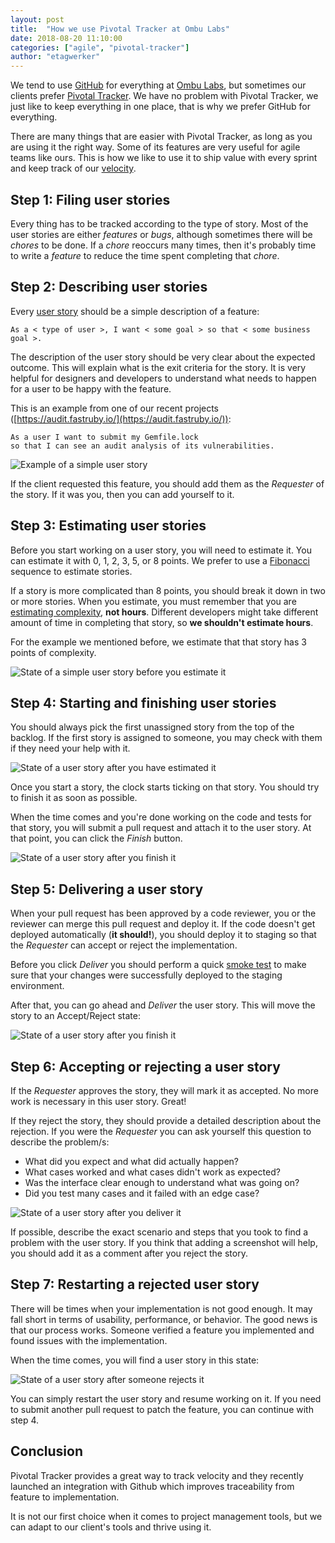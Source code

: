 ```yaml
---
layout: post
title:  "How we use Pivotal Tracker at Ombu Labs"
date: 2018-08-20 11:10:00
categories: ["agile", "pivotal-tracker"]
author: "etagwerker"
---
```


We tend to use [GitHub](https://github.com) for everything at [Ombu Labs](https://www.ombulabs.com), but sometimes our clients
prefer [Pivotal Tracker](https://www.pivotaltracker.com). We have no problem
with Pivotal Tracker, we just like to keep everything in one place, that is why
we prefer GitHub for everything.

There are many things that are easier with Pivotal Tracker, as long as you are
using it the right way. Some of its features are very useful for agile teams like
ours. This is how we like to use it to ship value with every sprint and keep
track of our [velocity](http://wiki.c2.com/?ProjectVelocity).

<!--more-->

## Step 1: Filing user stories

Every thing has to be tracked according to the type of story. Most of the user
stories are either *features* or *bugs*, although sometimes there will be *chores* to be
done. If a *chore* reoccurs many times, then it's probably time to write a *feature*
to reduce the time spent completing that *chore*.

## Step 2: Describing user stories

Every [user story](https://www.mountaingoatsoftware.com/agile/user-stories) should
be a simple description of a feature:

```
As a < type of user >, I want < some goal > so that < some business goal >.
```

The description of the user story should be very clear about the expected outcome.
This will explain what is the exit criteria for the story. It is very helpful
for designers and developers to understand what needs to happen for a user to
be happy with the feature.

This is an example from one of our recent projects ([https://audit.fastruby.io/](https://audit.fastruby.io/)):

```
As a user I want to submit my Gemfile.lock
so that I can see an audit analysis of its vulnerabilities.
```

<img src="/blog/assets/images/user-story-audit-fastruby-io.png" alt="Example of a simple user story" class="medium-img">

If the client requested this feature, you should add them as the *Requester* of
the story. If it was you, then you can add yourself to it.

## Step 3: Estimating user stories

Before you start working on a user story, you will need to estimate it. You
can estimate it with 0, 1, 2, 3, 5, or 8 points. We prefer to use a [Fibonacci](https://en.wikipedia.org/wiki/Fibonacci_number)
sequence to estimate stories.

If a story is more complicated than 8 points, you should break it down in two or
more stories. When you estimate, you must remember that you are [estimating
complexity](https://rubygarage.org/blog/3-reasons-to-estimate-with-story-points),
**not hours**. Different developers might take different amount of time
in completing that story, so **we shouldn't estimate hours**.

For the example we mentioned before, we estimate that that story has 3 points of
complexity.

<img src="/blog/assets/images/user-story-estimation-fibonacci.png" alt="State of a simple user story before you estimate it" class="medium-img">

## Step 4: Starting and finishing user stories

You should always pick the first unassigned story from the top of the backlog.
If the first story is assigned to someone, you may check with them if they need
your help with it.

<img src="/blog/assets/images/user-story-start.png" alt="State of a user story after you have estimated it" class="medium-img">

Once you start a story, the clock starts ticking on that story. You should try
to finish it as soon as possible.

When the time comes and you're done working on the code and tests for that story,
you will submit a pull request and attach it to the user story. At that point,
you can click the *Finish* button.

<img src="/blog/assets/images/user-story-deliver.png" alt="State of a user story after you finish it" class="medium-img">

## Step 5: Delivering a user story

When your pull request has been approved by a code reviewer, you or the reviewer
can merge this pull request and deploy it. If the code doesn't get deployed
automatically (**it should!**), you should deploy it to staging so that the
*Requester* can accept or reject the implementation.

Before you click *Deliver* you should perform a quick [smoke test](http://wiki.c2.com/?SmokeTest) to make sure
that your changes were successfully deployed to the staging environment.

After that, you can go ahead and *Deliver* the user story. This will move the
story to an Accept/Reject state:

<img src="/blog/assets/images/user-story-accept-reject.png" alt="State of a user story after you finish it" class="medium-img">

## Step 6: Accepting or rejecting a user story

If the *Requester* approves the story, they will mark it as accepted. No more
work is necessary in this user story. Great!

If they reject the story, they should provide a detailed description about the
rejection. If you were the *Requester* you can ask yourself this question to
describe the problem/s:

- What did you expect and what did actually happen?
- What cases worked and what cases didn't work as expected?
- Was the interface clear enough to understand what was going on?
- Did you test many cases and it failed with an edge case?

<img src="/blog/assets/images/user-story-rejecting-story.png" alt="State of a user story after you deliver it" class="medium-img">

If possible, describe the exact scenario and steps that you took to find a
problem with the user story. If you think that adding a screenshot will help,
you should add it as a comment after you reject the story.

## Step 7: Restarting a rejected user story

There will be times when your implementation is not good enough. It may fall
short in terms of usability, performance, or behavior. The good news is that
our process works. Someone verified a feature you implemented and found issues
with the implementation.

When the time comes, you will find a user story in this state:

<img src="/blog/assets/images/user-story-restart.png" alt="State of a user story after someone rejects it" class="medium-img">

You can simply restart the user story and resume working on it. If you need to
submit another pull request to patch the feature, you can continue with step 4.

## Conclusion

Pivotal Tracker provides a great way to track velocity and they recently launched
an integration with Github which improves traceability from feature to
implementation.

It is not our first choice when it comes to project management tools, but we
can adapt to our client's tools and thrive using it.
